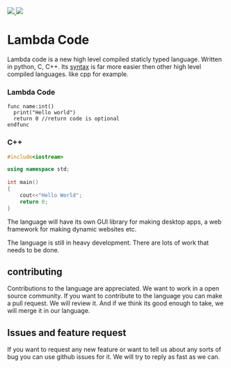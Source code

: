 <a href="https://marketplace.visualstudio.com/items?itemName=MrinmoyHaloi.lc-lang-support">
    <img src="https://img.shields.io/visual-studio-marketplace/v/MrinmoyHaloi.lc-lang-support?color=blue&label=VSCode%20Extension&logo=visualstudiocode&logoColor=blue">
<a href="LICENSE">
    <img src="https://img.shields.io/github/license/mrinmoyhaloi/lambda-code">
</a>

# Lambda Code

Lambda code is a new high level compiled staticly typed language. Written in python, C, C++. Its [syntax](syntax.md) is far more easier then other high level compiled languages. like cpp for example.

### Lambda Code
```lc
func name:int()
  print("Hello world")
  return 0 //return code is optional
endfunc
```
### C++
```cpp
#include<iostream>

using namespace std;
 
int main()
{
    cout<<"Hello World";     
    return 0;
}
```

The language will have its own GUI library for making desktop apps, a web framework for making dynamic websites etc.

The language is still in heavy development. There are lots of work that needs to be done.

## contributing
Contributions to the language are appreciated. We want to work in a open source community. If you want to contribute to the language you can make a pull request. We will review it. And if we think its good enough to take, we will merge it in our language.

## Issues and feature request
If you want to request any new feature or want to tell us about any sorts of bug you can use github issues for it. We will try to reply as fast as we can.
